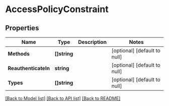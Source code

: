 # AccessPolicyConstraint

## Properties
Name | Type | Description | Notes
------------ | ------------- | ------------- | -------------
**Methods** | **[]string** |  | [optional] [default to null]
**ReauthenticateIn** | **string** |  | [optional] [default to null]
**Types** | **[]string** |  | [optional] [default to null]

[[Back to Model list]](../README.md#documentation-for-models) [[Back to API list]](../README.md#documentation-for-api-endpoints) [[Back to README]](../README.md)

